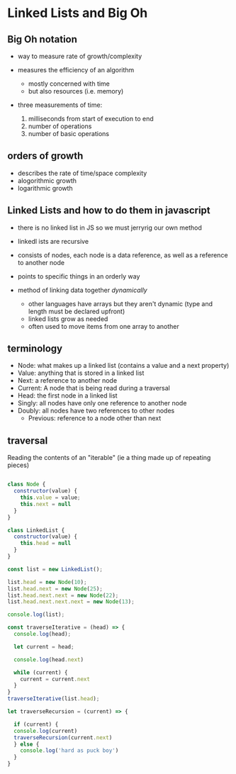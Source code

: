 # Linked Lists and Big Oh

## Big Oh notation

- way to measure rate of growth/complexity
- measures the efficiency of an algorithm
  - mostly concerned with time
  - but also resources (i.e. memory)

- three measurements of time:
  1. milliseconds from start of execution to end
  2. number of operations
  3. number of basic operations

## orders of growth

- describes the rate of time/space complexity
- alogorithmic growth
- logarithmic growth

## Linked Lists and how to do them in javascript

- there is no linked list in JS so we must jerryrig our own method

- linkedl ists are recursive
- consists of nodes, each node is a data reference, as well as a reference to another node
- points to specific things in an orderly way
- method of linking data together *dynamically*
  - other languages have arrays but they aren't dynamic (type and length must be declared upfront)
  - linked lists grow as needed
  - often used to move items from one array to another

## terminology

- Node: what makes up a linked list (contains a value and a next property)
- Value: anything that is stored in a linked list
- Next: a reference to another node
- Current: A node that is being read during a traversal
- Head: the first node in a linked list
- Singly: all nodes have only one reference to another node
- Doubly: all nodes have two references to other nodes
  - Previous: reference to a node other than next

## traversal

Reading the contents of an "iterable" (ie a thing made up of repeating pieces)

```javascript example

class Node {
  constructor(value) {
    this.value = value;
    this.next = null
  }
}

class LinkedList {
  constructor(value) {
    this.head = null
  }
}

const list = new LinkedList();

list.head = new Node(10);
list.head.next = new Node(25);
list.head.next.next = new Node(22);
list.head.next.next.next = new Node(13);

console.log(list);

const traverseIterative = (head) => {
  console.log(head);

  let current = head;

  console.log(head.next)

  while (current) {
    current = current.next
  }
}
traverseIterative(list.head);

let traverseRecursion = (current) => {

  if (current) {
  console.log(current)
  traverseRecursion(current.next)
  } else {
    console.log('hard as puck boy')
  }
}
```

